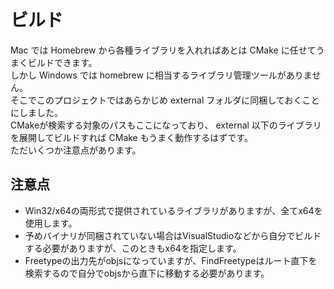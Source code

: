 # ビルド
Mac では Homebrew から各種ライブラリを入れればあとは CMake に任せてうまくビルドできます。  
しかし Windows では homebrew に相当するライブラリ管理ツールがありません。  
そこでこのプロジェクトではあらかじめ external フォルダに同梱しておくことにしました。  
CMakeが検索する対象のパスもここになっており、 external 以下のライブラリを展開してビルドすれば CMake もうまく動作するはずです。  
ただいくつか注意点があります。

## 注意点
* Win32/x64の両形式で提供されているライブラリがありますが、全てx64を使用します。
* 予めバイナリが同梱されていない場合はVisualStudioなどから自分でビルドする必要がありますが、このときもx64を指定します。
* Freetypeの出力先がobjsになっていますが、FindFreetypeはルート直下を検索するので自分でobjsから直下に移動する必要があります。